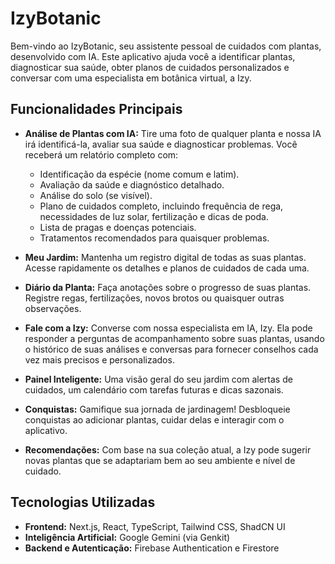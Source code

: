 # IzyBotanic

Bem-vindo ao IzyBotanic, seu assistente pessoal de cuidados com plantas, desenvolvido com IA. Este aplicativo ajuda você a identificar plantas, diagnosticar sua saúde, obter planos de cuidados personalizados e conversar com uma especialista em botânica virtual, a Izy.

## Funcionalidades Principais

- **Análise de Plantas com IA:** Tire uma foto de qualquer planta e nossa IA irá identificá-la, avaliar sua saúde e diagnosticar problemas. Você receberá um relatório completo com:
    - Identificação da espécie (nome comum e latim).
    - Avaliação da saúde e diagnóstico detalhado.
    - Análise do solo (se visível).
    - Plano de cuidados completo, incluindo frequência de rega, necessidades de luz solar, fertilização e dicas de poda.
    - Lista de pragas e doenças potenciais.
    - Tratamentos recomendados para quaisquer problemas.

- **Meu Jardim:** Mantenha um registro digital de todas as suas plantas. Acesse rapidamente os detalhes e planos de cuidados de cada uma.

- **Diário da Planta:** Faça anotações sobre o progresso de suas plantas. Registre regas, fertilizações, novos brotos ou quaisquer outras observações.

- **Fale com a Izy:** Converse com nossa especialista em IA, Izy. Ela pode responder a perguntas de acompanhamento sobre suas plantas, usando o histórico de suas análises e conversas para fornecer conselhos cada vez mais precisos e personalizados.

- **Painel Inteligente:** Uma visão geral do seu jardim com alertas de cuidados, um calendário com tarefas futuras e dicas sazonais.

- **Conquistas:** Gamifique sua jornada de jardinagem! Desbloqueie conquistas ao adicionar plantas, cuidar delas e interagir com o aplicativo.

- **Recomendações:** Com base na sua coleção atual, a Izy pode sugerir novas plantas que se adaptariam bem ao seu ambiente e nível de cuidado.

## Tecnologias Utilizadas

- **Frontend:** Next.js, React, TypeScript, Tailwind CSS, ShadCN UI
- **Inteligência Artificial:** Google Gemini (via Genkit)
- **Backend e Autenticação:** Firebase Authentication e Firestore
